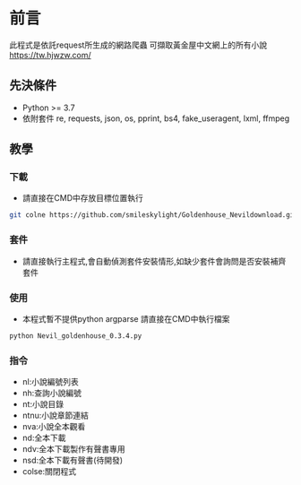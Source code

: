 # 前言
此程式是依託request所生成的網路爬蟲
可擷取黃金屋中文網上的所有小說
https://tw.hjwzw.com/

## 先決條件
- Python >= 3.7
- 依附套件 re, requests, json, os, pprint, bs4, fake_useragent, lxml, ffmpeg
## 教學
### 下載
- 請直接在CMD中存放目標位置執行
```bash
git colne https://github.com/smileskylight/Goldenhouse_Nevildownload.git
```
### 套件
- 請直接執行主程式,會自動偵測套件安裝情形,如缺少套件會詢問是否安裝補齊套件

### 使用
- 本程式暫不提供python argparse 請直接在CMD中執行檔案
```bash
python Nevil_goldenhouse_0.3.4.py
```

### 指令
- nl:小說編號列表
- nh:查詢小說編號
- nt:小說目錄
- ntnu:小說章節連結
- nva:小說全本觀看
- nd:全本下載
- ndv:全本下載製作有聲書專用
- nsd:全本下載有聲書(待開發)
- colse:關閉程式
